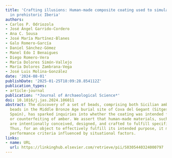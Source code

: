 ```yaml
---
title: 'Crafting illusions: Human-made composite coating used to simulate amber beads
  in prehistoric Iberia'
authors:
- Carlos P. Odriozola
- José Ángel Garrido-Cordero
- Ana C. Sousa
- José María Martínez-Blanes
- Galo Romero-García
- Daniel Sánchez-Gómez
- Manel Edo I Benaigues
- Diego Romero-Vera
- María Dolores Simón-Vallejo
- María Dolores Zambrana-Vega
- José Luis Molina-González
date: '2024-08-01'
publishDate: '2025-01-25T18:09:28.854112Z'
publication_types:
- article-journal
publication: '*Journal of Archaeological Science*'
doi: 10.1016/j.jas.2024.106011
abstract: The discovery of a set of beads, comprising both Sicilian amber and resin-coated
  beads in the Middle Bronze Age burial site of Cova del Gegant (Sitges, Barcelona,
  Spain), has sparked inquiries into whether the coating was intended for imitation
  or counterfeiting of amber. We assert that human-made materials, such as bead coatings,
  are intentionally conceived, designed, and crafted to fulfill specific functions.
  Thus, for an object to effectively fulfill its intended purpose, it must meet particular
  performance criteria influenced by situational factors.
links:
- name: URL
  url: https://linkinghub.elsevier.com/retrieve/pii/S0305440324000797
---
```

